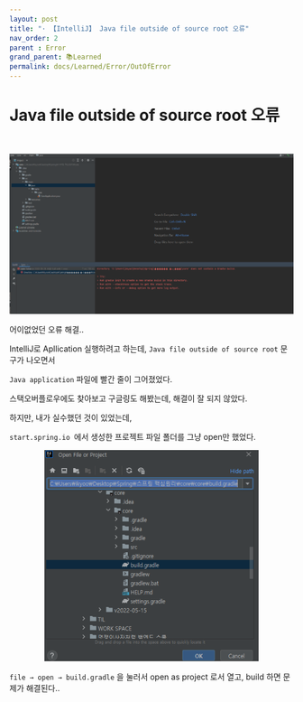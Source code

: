 ```yaml
---
layout: post
title: "· 【IntelliJ】 Java file outside of source root 오류"
nav_order: 2
parent : Error
grand_parent: 📚Learned
permalink: docs/Learned/Error/OutOfError
---
```


# Java file outside of source root 오류

<br>

<p align="center">
<img src="https://raw.githubusercontent.com/buinq/imageServer/main/img/image-20221019111328632.png" alt="image-20221019111328632" style="zoom:80%;" />
</p>


어이없었던 오류 해결..



IntelliJ로 Apllication 실행하려고 하는데, `Java file outside of source root` 문구가 나오면서



`Java application` 파일에 빨간 줄이 그어졌었다.



스택오버플로우에도 찾아보고 구글링도 해봤는데, 해결이 잘 되지 않았다.



하지만, 내가 실수했던 것이 있었는데,



`start.spring.io `에서 생성한 프로젝트 파일 폴더를 그냥 open만 했었다.

<p align="center">
<img src="https://raw.githubusercontent.com/buinq/imageServer/main/img/image-20221019111345849.png" alt="image-20221019111345849" style="zoom:80%;" />
</p>

`file → open → build.gradle` 을 눌러서 open as project 로서 열고, build 하면 문제가 해결된다..